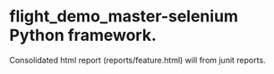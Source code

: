 # flight_demo_master-selenium Python framework.

Consolidated html report (reports/feature.html) will from junit reports.

